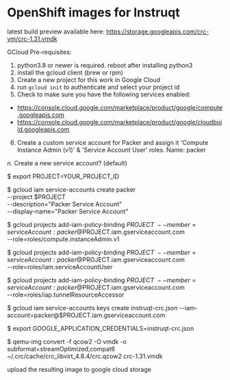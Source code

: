# OpenShift images for Instruqt

latest build preview available here: https://storage.googleapis.com/crc-vm/crc-1.31.vmdk

GCloud Pre-requisites:

1. python3.8 or newer is required. reboot after installing python3
2. install the gcloud client (brew or rpm)
3. Create a new project for this work in Google Cloud
4. run `gcloud init` to authenticate and select your project id
5. Check to make sure you have the following services enabled:
  * https://console.cloud.google.com/marketplace/product/google/compute.googleapis.com
  * https://console.cloud.google.com/marketplace/product/google/cloudbuild.googleapis.com
6. Create a custom service account for Packer and assign it 'Compute Instance Admin (v1)' & 'Service Account User' roles. Name: packer

n. Create a new service account? (default)

$ export PROJECT=YOUR_PROJECT_ID

$ gcloud iam service-accounts create packer \
  --project $PROJECT \
  --description="Packer Service Account" \
  --display-name="Packer Service Account"

$ gcloud projects add-iam-policy-binding $PROJECT \
    --member=serviceAccount:packer@$PROJECT.iam.gserviceaccount.com \
    --role=roles/compute.instanceAdmin.v1

$ gcloud projects add-iam-policy-binding $PROJECT \
    --member=serviceAccount:packer@$PROJECT.iam.gserviceaccount.com \
    --role=roles/iam.serviceAccountUser

$ gcloud projects add-iam-policy-binding $PROJECT \
    --member=serviceAccount:packer@$PROJECT.iam.gserviceaccount.com \
    --role=roles/iap.tunnelResourceAccessor

$ gcloud iam service-accounts keys create instruqt-crc.json --iam-account=packer@$PROJECT.iam.gserviceaccount.com

$ export GOOGLE_APPLICATION_CREDENTIALS=instruqt-crc.json

$ qemu-img convert -f qcow2 -O vmdk -o subformat=streamOptimized,compat6 ~/.crc/cache/crc_libvirt_4.8.4/crc.qcow2 crc-1.31.vmdk

upload the resulting image to google cloud storage
